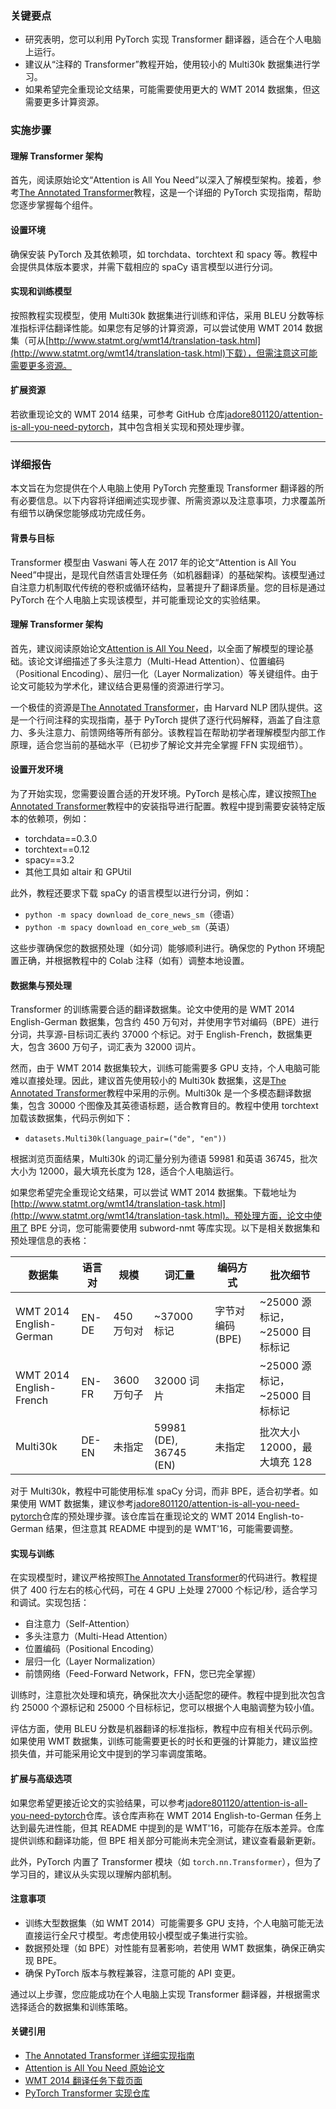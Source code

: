 ### 关键要点
- 研究表明，您可以利用 PyTorch 实现 Transformer 翻译器，适合在个人电脑上运行。
- 建议从“注释的 Transformer”教程开始，使用较小的 Multi30k 数据集进行学习。
- 如果希望完全重现论文结果，可能需要使用更大的 WMT 2014 数据集，但这需要更多计算资源。

### 实施步骤

#### 理解 Transformer 架构
首先，阅读原始论文“Attention is All You Need”以深入了解模型架构。接着，参考[The Annotated Transformer](https://nlp.seas.harvard.edu/annotated-transformer/)教程，这是一个详细的 PyTorch 实现指南，帮助您逐步掌握每个组件。

#### 设置环境
确保安装 PyTorch 及其依赖项，如 torchdata、torchtext 和 spacy 等。教程中会提供具体版本要求，并需下载相应的 spaCy 语言模型以进行分词。

#### 实现和训练模型
按照教程实现模型，使用 Multi30k 数据集进行训练和评估，采用 BLEU 分数等标准指标评估翻译性能。如果您有足够的计算资源，可以尝试使用 WMT 2014 数据集（可从[http://www.statmt.org/wmt14/translation-task.html](http://www.statmt.org/wmt14/translation-task.html)下载），但需注意这可能需要更多资源。

#### 扩展资源
若欲重现论文的 WMT 2014 结果，可参考 GitHub 仓库[jadore801120/attention-is-all-you-need-pytorch](https://github.com/jadore801120/attention-is-all-you-need-pytorch)，其中包含相关实现和预处理步骤。

---

### 详细报告

本文旨在为您提供在个人电脑上使用 PyTorch 完整重现 Transformer 翻译器的所有必要信息。以下内容将详细阐述实现步骤、所需资源以及注意事项，力求覆盖所有细节以确保您能够成功完成任务。

#### 背景与目标
Transformer 模型由 Vaswani 等人在 2017 年的论文“Attention is All You Need”中提出，是现代自然语言处理任务（如机器翻译）的基础架构。该模型通过自注意力机制取代传统的卷积或循环结构，显著提升了翻译质量。您的目标是通过 PyTorch 在个人电脑上实现该模型，并可能重现论文的实验结果。

#### 理解 Transformer 架构
首先，建议阅读原始论文[Attention is All You Need](https://arxiv.org/abs/1706.03762)，以全面了解模型的理论基础。该论文详细描述了多头注意力（Multi-Head Attention）、位置编码（Positional Encoding）、层归一化（Layer Normalization）等关键组件。由于论文可能较为学术化，建议结合更易懂的资源进行学习。

一个极佳的资源是[The Annotated Transformer](https://nlp.seas.harvard.edu/annotated-transformer/)，由 Harvard NLP 团队提供。这是一个行间注释的实现指南，基于 PyTorch 提供了逐行代码解释，涵盖了自注意力、多头注意力、前馈网络等所有部分。该教程旨在帮助初学者理解模型内部工作原理，适合您当前的基础水平（已初步了解论文并完全掌握 FFN 实现细节）。

#### 设置开发环境
为了开始实现，您需要设置合适的开发环境。PyTorch 是核心库，建议按照[The Annotated Transformer](https://nlp.seas.harvard.edu/annotated-transformer/)教程中的安装指导进行配置。教程中提到需要安装特定版本的依赖项，例如：
- torchdata==0.3.0
- torchtext==0.12
- spacy==3.2
- 其他工具如 altair 和 GPUtil

此外，教程还要求下载 spaCy 的语言模型以进行分词，例如：
- `python -m spacy download de_core_news_sm`（德语）
- `python -m spacy download en_core_web_sm`（英语）

这些步骤确保您的数据预处理（如分词）能够顺利进行。确保您的 Python 环境配置正确，并根据教程中的 Colab 注释（如有）调整本地设置。

#### 数据集与预处理
Transformer 的训练需要合适的翻译数据集。论文中使用的是 WMT 2014 English-German 数据集，包含约 450 万句对，并使用字节对编码（BPE）进行分词，共享源-目标词汇表约 37000 个标记。对于 English-French，数据集更大，包含 3600 万句子，词汇表为 32000 词片。

然而，由于 WMT 2014 数据集较大，训练可能需要多 GPU 支持，个人电脑可能难以直接处理。因此，建议首先使用较小的 Multi30k 数据集，这是[The Annotated Transformer](https://nlp.seas.harvard.edu/annotated-transformer/)教程中采用的示例。Multi30k 是一个多模态翻译数据集，包含 30000 个图像及其英德语标题，适合教育目的。教程中使用 torchtext 加载该数据集，代码示例如下：
- `datasets.Multi30k(language_pair=("de", "en"))`

根据浏览页面结果，Multi30k 的词汇量分别为德语 59981 和英语 36745，批次大小为 12000，最大填充长度为 128，适合个人电脑运行。

如果您希望完全重现论文结果，可以尝试 WMT 2014 数据集。下载地址为[http://www.statmt.org/wmt14/translation-task.html](http://www.statmt.org/wmt14/translation-task.html)。预处理方面，论文中使用了 BPE 分词，您可能需要使用 subword-nmt 等库实现。以下是相关数据集和预处理信息的表格：

| 数据集                  | 语言对   | 规模                | 词汇量         | 编码方式       | 批次细节                  |
|------------------------|----------|--------------------|----------------|---------------|--------------------------|
| WMT 2014 English-German | EN-DE    | 450 万句对          | ~37000 标记    | 字节对编码 (BPE) | ~25000 源标记，~25000 目标标记 |
| WMT 2014 English-French | EN-FR    | 3600 万句子         | 32000 词片     | 未指定         | ~25000 源标记，~25000 目标标记 |
| Multi30k               | DE-EN    | 未指定              | 59981 (DE), 36745 (EN) | 未指定 | 批次大小 12000，最大填充 128 |

对于 Multi30k，教程中可能使用标准 spaCy 分词，而非 BPE，适合初学者。如果使用 WMT 数据集，建议参考[jadore801120/attention-is-all-you-need-pytorch](https://github.com/jadore801120/attention-is-all-you-need-pytorch)仓库的预处理步骤。该仓库旨在重现论文的 WMT 2014 English-to-German 结果，但注意其 README 中提到的是 WMT'16，可能需要调整。

#### 实现与训练
在实现模型时，建议严格按照[The Annotated Transformer](https://nlp.seas.harvard.edu/annotated-transformer/)的代码进行。教程提供了 400 行左右的核心代码，可在 4 GPU 上处理 27000 个标记/秒，适合学习和调试。实现包括：
- 自注意力（Self-Attention）
- 多头注意力（Multi-Head Attention）
- 位置编码（Positional Encoding）
- 层归一化（Layer Normalization）
- 前馈网络（Feed-Forward Network，FFN，您已完全掌握）

训练时，注意批次处理和填充，确保批次大小适配您的硬件。教程中提到批次包含约 25000 个源标记和 25000 个目标标记，您可以根据个人电脑调整为较小值。

评估方面，使用 BLEU 分数是机器翻译的标准指标，教程中应有相关代码示例。如果使用 WMT 数据集，训练可能需要更长的时长和更强的计算能力，建议监控损失值，并可能采用论文中提到的学习率调度策略。

#### 扩展与高级选项
如果您希望更接近论文的实验结果，可以参考[jadore801120/attention-is-all-you-need-pytorch](https://github.com/jadore801120/attention-is-all-you-need-pytorch)仓库。该仓库声称在 WMT 2014 English-to-German 任务上达到最先进性能，但其 README 中提到的是 WMT'16，可能存在版本差异。仓库提供训练和翻译功能，但 BPE 相关部分可能尚未完全测试，建议查看最新更新。

此外，PyTorch 内置了 Transformer 模块（如 `torch.nn.Transformer`），但为了学习目的，建议从头实现以理解内部机制。

#### 注意事项
- 训练大型数据集（如 WMT 2014）可能需要多 GPU 支持，个人电脑可能无法直接运行全尺寸模型。考虑使用较小模型或子集进行实验。
- 数据预处理（如 BPE）对性能有显著影响，若使用 WMT 数据集，确保正确实现 BPE。
- 确保 PyTorch 版本与教程兼容，注意可能的 API 变更。

通过以上步骤，您应能成功在个人电脑上实现 Transformer 翻译器，并根据需求选择适合的数据集和训练策略。

#### 关键引用
- [The Annotated Transformer 详细实现指南](https://nlp.seas.harvard.edu/annotated-transformer/)
- [Attention is All You Need 原始论文](https://arxiv.org/abs/1706.03762)
- [WMT 2014 翻译任务下载页面](http://www.statmt.org/wmt14/translation-task.html)
- [PyTorch Transformer 实现仓库](https://github.com/jadore801120/attention-is-all-you-need-pytorch)